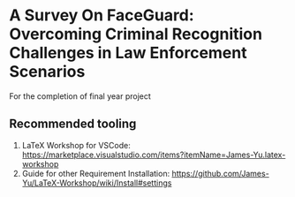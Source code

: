 # A Survey On FaceGuard: Overcoming Criminal Recognition Challenges in Law Enforcement Scenarios

For the completion of final year project

## Recommended tooling

1. LaTeX Workshop for VSCode: https://marketplace.visualstudio.com/items?itemName=James-Yu.latex-workshop
1. Guide for other Requirement Installation: https://github.com/James-Yu/LaTeX-Workshop/wiki/Install#settings

